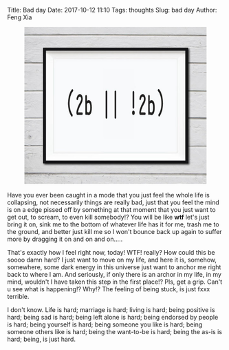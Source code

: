Title: Bad day
Date: 2017-10-12 11:10
Tags: thoughts
Slug: bad day
Author: Feng Xia

<figure class="col l6 m6 s12">
  <img src="images/hemlet.jpg"
       class="responsive-image">
</figure>

Have you ever been caught in a mode that you just feel the whole life
is collapsing, not necessarily things are really bad, just that you
feel the mind is on a edge pissed off by something at that moment that
you just want to get out, to scream, to even kill somebody!? You will
be like **wtf** let's just bring it on, sink me to the bottom of
whatever life has it for me, trash me to the ground, and better just
kill me so I won't bounce back up again to suffer more by dragging it
on and on and on.....

That's exactly how I feel right now, today! WTF! really? How could
this be soooo damn hard? I just want to move on my life, and here it
is, somehow, somewhere, some dark energy in this universe just want to
anchor me right back to where I am. And seriously, if only there is an
archor in my life, in my mind, wouldn't I have taken this step in the
first place!? Pls, get a grip. Can't u see what is happening!? Why!?
The feeling of being stuck, is just fxxx terrible.

I don't know. Life is hard; marriage is hard; living is hard; being
positive is hard; being sad is hard; being left alone is hard; being
endorsed by people is hard; being yourself is hard; being someone you
like is hard; being someone others like is hard; being the want-to-be
is hard; being the as-is is hard; being, is just hard.
